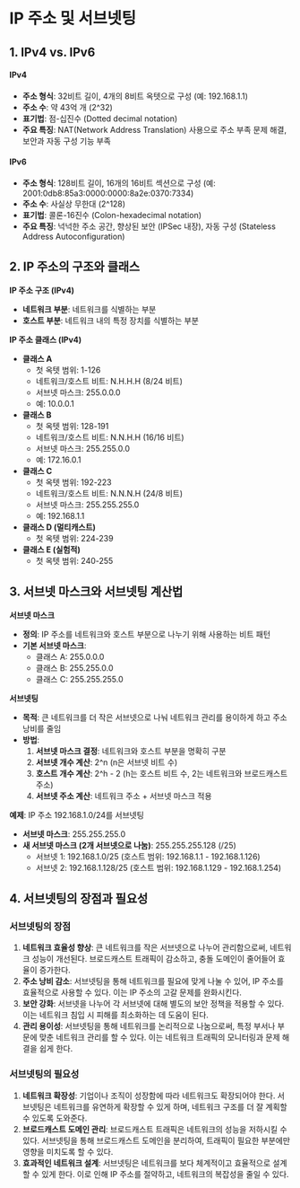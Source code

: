 # IP 주소 및 서브넷팅

## 1. IPv4 vs. IPv6

#### **IPv4**

- **주소 형식**: 32비트 길이, 4개의 8비트 옥텟으로 구성 (예: 192.168.1.1)
- **주소 수**: 약 43억 개 (2^32)
- **표기법**: 점-십진수 (Dotted decimal notation)
- **주요 특징**: NAT(Network Address Translation) 사용으로 주소 부족 문제 해결, 보안과 자동 구성 기능 부족

#### **IPv6**

- **주소 형식**: 128비트 길이, 16개의 16비트 섹션으로 구성 (예: 2001:0db8:85a3:0000:0000:8a2e:0370:7334)
- **주소 수**: 사실상 무한대 (2^128)
- **표기법**: 콜론-16진수 (Colon-hexadecimal notation)
- **주요 특징**: 넉넉한 주소 공간, 향상된 보안 (IPSec 내장), 자동 구성 (Stateless Address Autoconfiguration)

## 2. IP 주소의 구조와 클래스

**IP 주소 구조 (IPv4)**

- **네트워크 부분**: 네트워크를 식별하는 부분
- **호스트 부분**: 네트워크 내의 특정 장치를 식별하는 부분

**IP 주소 클래스 (IPv4)**

- **클래스 A**
  - 첫 옥텟 범위: 1-126
  - 네트워크/호스트 비트: N.H.H.H (8/24 비트)
  - 서브넷 마스크: 255.0.0.0
  - 예: 10.0.0.1
- **클래스 B**
  - 첫 옥텟 범위: 128-191
  - 네트워크/호스트 비트: N.N.H.H (16/16 비트)
  - 서브넷 마스크: 255.255.0.0
  - 예: 172.16.0.1
- **클래스 C**
  - 첫 옥텟 범위: 192-223
  - 네트워크/호스트 비트: N.N.N.H (24/8 비트)
  - 서브넷 마스크: 255.255.255.0
  - 예: 192.168.1.1
- **클래스 D (멀티캐스트)**
  - 첫 옥텟 범위: 224-239
- **클래스 E (실험적)**
  - 첫 옥텟 범위: 240-255

## 3. 서브넷 마스크와 서브넷팅 계산법

**서브넷 마스크**

- **정의**: IP 주소를 네트워크와 호스트 부분으로 나누기 위해 사용하는 비트 패턴
- **기본 서브넷 마스크**:
  - 클래스 A: 255.0.0.0
  - 클래스 B: 255.255.0.0
  - 클래스 C: 255.255.255.0

**서브넷팅**

- **목적**: 큰 네트워크를 더 작은 서브넷으로 나눠 네트워크 관리를 용이하게 하고 주소 낭비를 줄임
- **방법**:
  1. **서브넷 마스크 결정**: 네트워크와 호스트 부분을 명확히 구분
  2. **서브넷 개수 계산**: 2^n (n은 서브넷 비트 수)
  3. **호스트 개수 계산**: 2^h - 2 (h는 호스트 비트 수, 2는 네트워크와 브로드캐스트 주소)
  4. **서브넷 주소 계산**: 네트워크 주소 + 서브넷 마스크 적용

**예제**: IP 주소 192.168.1.0/24를 서브넷팅

- **서브넷 마스크**: 255.255.255.0
- **새 서브넷 마스크 (2개 서브넷으로 나눔)**: 255.255.255.128 (/25)
  - 서브넷 1: 192.168.1.0/25 (호스트 범위: 192.168.1.1 - 192.168.1.126)
  - 서브넷 2: 192.168.1.128/25 (호스트 범위: 192.168.1.129 - 192.168.1.254)

## 4. 서브넷팅의 장점과 필요성

### 서브넷팅의 장점

1. **네트워크 효율성 향상**: 큰 네트워크를 작은 서브넷으로 나누어 관리함으로써, 네트워크 성능이 개선된다. 브로드캐스트 트래픽이 감소하고, 충돌 도메인이 줄어들어 효율이 증가한다.
2. **주소 낭비 감소**: 서브넷팅을 통해 네트워크를 필요에 맞게 나눌 수 있어, IP 주소를 효율적으로 사용할 수 있다. 이는 IP 주소의 고갈 문제를 완화시킨다.
3. **보안 강화**: 서브넷을 나누어 각 서브넷에 대해 별도의 보안 정책을 적용할 수 있다. 이는 네트워크 침입 시 피해를 최소화하는 데 도움이 된다.
4. **관리 용이성**: 서브넷팅을 통해 네트워크를 논리적으로 나눔으로써, 특정 부서나 부문에 맞춘 네트워크 관리를 할 수 있다. 이는 네트워크 트래픽의 모니터링과 문제 해결을 쉽게 한다.

### 서브넷팅의 필요성

1. **네트워크 확장성**: 기업이나 조직이 성장함에 따라 네트워크도 확장되어야 한다. 서브넷팅은 네트워크를 유연하게 확장할 수 있게 하며, 네트워크 구조를 더 잘 계획할 수 있도록 도와준다.
2. **브로드캐스트 도메인 관리**: 브로드캐스트 트래픽은 네트워크의 성능을 저하시킬 수 있다. 서브넷팅을 통해 브로드캐스트 도메인을 분리하여, 트래픽이 필요한 부분에만 영향을 미치도록 할 수 있다.
3. **효과적인 네트워크 설계**: 서브넷팅은 네트워크를 보다 체계적이고 효율적으로 설계할 수 있게 한다. 이로 인해 IP 주소를 절약하고, 네트워크의 복잡성을 줄일 수 있다.